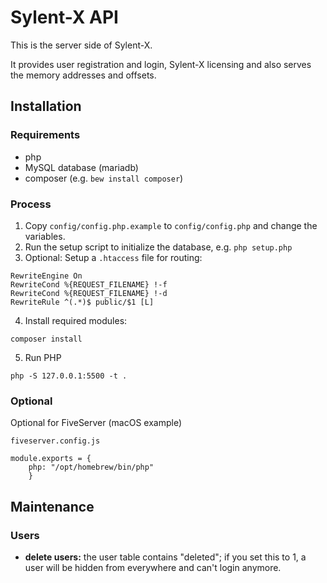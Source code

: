 # Sylent-X API

This is the server side of Sylent-X.

It provides user registration and login, Sylent-X licensing and also serves the memory addresses and offsets.

## Installation

### Requirements

- php
- MySQL database (mariadb)
- composer (e.g. ``bew install composer``)

### Process

1. Copy ``config/config.php.example`` to ``config/config.php`` and change the variables.
2. Run the setup script to initialize the database, e.g. ``php setup.php``
3. Optional: Setup a ``.htaccess`` file for routing:

```
RewriteEngine On
RewriteCond %{REQUEST_FILENAME} !-f
RewriteCond %{REQUEST_FILENAME} !-d
RewriteRule ^(.*)$ public/$1 [L]
```

4. Install required modules:

```
composer install
```

5. Run PHP

```
php -S 127.0.0.1:5500 -t .
```

### Optional

Optional for FiveServer (macOS example)

``fiveserver.config.js``

```
module.exports = {
    php: "/opt/homebrew/bin/php"
    }
```

## Maintenance

### Users

* **delete users:** the user table contains "deleted"; if you set this to 1, a user will be hidden from everywhere and can't login anymore.